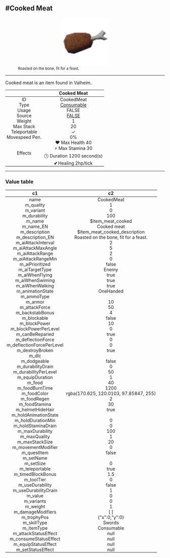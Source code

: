 <meta property="og:title" content="Cooked Meat - MoreValheim" /><meta property="og:type" content="website" /><meta property="og:image" content="/assets/cooked_meat.png" /><meta property="og:description" content="Cooked Meat is an item found in Valheim." /><meta name="theme-color" content="#546D78"><meta name="twitter:card" content="summary_large_image">
#Cooked Meat
-------------
<style>img {width:20px;}.tb {width:150px;display: block;margin-left: auto;margin-right: auto;}</style>

<style>.md-typeset table:not([class]) th:not([align]) {min-width:unset!important;}</style>
<style>td{padding:0em 0.3em!important;text-align:center!important;border-left:.05rem solid var(--md-default-fg-color--lightest)}</style>

<style>th{padding:0.1em 0.3em!important;text-align:center!important;font-weight:bold}</style>

<style>pre{text-align:right!important}</style>
<style>table tr td:first-child {border-left: 0;};</style>

<figure><img src="/assets/cooked_meat.png" class="tb" /><figcaption><small>Roasted on the bone, fit for a feast.</small></figcaption></figure>

-------------

Cooked meat is an item found in Valheim.

|        | Cooked Meat              |
| ----------- | ------------------------------------ |
| ID |CookedMeat
| Type | [Consumable](../../types/consumable)
| Usage | FALSE<br>
| Source | [FALSE](../../item/false)
| Weight | 1 |
| Max Stack | 20 |
| Teleportable | ✓
| Movespeed Pen. | 0%
| Effects | ❤️ Max Health 40<br>⚡ Max Stamina 30<br>🕒 Duration 1200 second(s) <br>💕 Healing 2hp/tick <br>

-------------

### Value table
|c1|c2|
|----|----|
|name|CookedMeat|
|m_quality|1|
|m_variant|0|
|m_durability|100|
|m_name|$item_meat_cooked|
|m_name_EN|Cooked meat|
|m_description|$item_meat_cooked_description|
|m_description_EN|Roasted on the bone, fit for a feast.|
|m_aiAttackInterval|2|
|m_aiAttackMaxAngle|5|
|m_aiAttackRange|2|
|m_aiAttackRangeMin|0|
|m_aiPrioritized|false|
|m_aiTargetType|Enemy|
|m_aiWhenFlying|true|
|m_aiWhenSwiming|true|
|m_aiWhenWalking|true|
|m_animationState|OneHanded|
|m_ammoType||
|m_armor|10|
|m_attackForce|50|
|m_backstabBonus|4|
|m_blockable|false|
|m_blockPower|10|
|m_blockPowerPerLevel|0|
|m_canBeReparied|true|
|m_deflectionForce|0|
|m_deflectionForcePerLevel|0|
|m_destroyBroken|true|
|m_dlc||
|m_dodgeable|false|
|m_durabilityDrain|0|
|m_durabilityPerLevel|50|
|m_equipDuration|1|
|m_food|40|
|m_foodBurnTime|1200|
|m_foodColor|rgba(170.625, 120.0103, 97.85847, 255)|
|m_foodRegen|2|
|m_foodStamina|30|
|m_helmetHideHair|true|
|m_holdAnimationState||
|m_holdDurationMin|0|
|m_holdStaminaDrain|0|
|m_maxDurability|100|
|m_maxQuality|1|
|m_maxStackSize|20|
|m_movementModifier|0|
|m_questItem|false|
|m_setName||
|m_setSize|0|
|m_teleportable|true|
|m_timedBlockBonus|1.5|
|m_toolTier|0|
|m_useDurability|false|
|m_useDurabilityDrain|1|
|m_value|0|
|m_variants|0|
|m_weight|1|
|m_damageModifiers|[  ]|
|m_trophyPos|{"x":0,"y":0}|
|m_skillType|Swords|
|m_itemType|Consumable|
|m_attackStatusEffect|null|
|m_consumeStatusEffect|null|
|m_equipStatusEffect|null|
|m_setStatusEffect|null|
